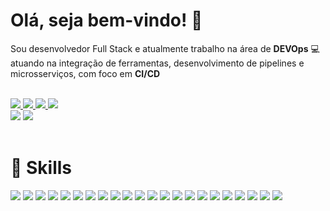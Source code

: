 <div>
  <h1><strong>Olá, seja bem-vindo! 👋</strong></h1>
  <p>Sou desenvolvedor Full Stack e atualmente trabalho na área de <strong>DEVOps</strong> 💻 atuando na integração de ferramentas, desenvolvimento de pipelines e microsserviços, com foco em <strong>CI/CD</strong></p>
  <br>
  <tr>
  <div>
     <a href="https://www.linkedin.com/in/daniel-leite-9372b5102" target="_blank">
      <img src="https://img.shields.io/badge/LinkedIn-0077B5?style=for-the-badge&logo=linkedin&logoColor=white">
     </a>
     <a href="https://www.instagram.com/dan_si_leite" target="_blank">
      <img src="https://img.shields.io/badge/Instagram-E4405F?style=for-the-badge&logo=instagram&logoColor=white">
     </a>
    <a href="mailto:daniel199257@gmail.com" target="_blank">
      <img src="https://img.shields.io/badge/Gmail-D14836?style=for-the-badge&logo=gmail&logoColor=white">
    </a>
    <a href="https://www.kaggle.com/danielraquel" target="_blank">
      <img src="https://img.shields.io/badge/Kaggle-20BEFF?style=for-the-badge&logo=Kaggle&logoColor=white">
    </a>
  </div>
  <img heigth="180em" src="https://github-readme-stats.vercel.app/api/top-langs/?username=danielLeiteSilva&theme=radical&langs_count=8&layout=compact">
  <img heigth="170em" src="https://github-readme-stats.vercel.app/api?username=danielLeiteSilva&theme=radical&&langs_count=8&layout=compact">
</div>
<br>
<h1><strong>💼 Skills</strong></h1>
<tr>
<div>
<img src="https://img.shields.io/badge/GIT-E44C30?style=for-the-badge&logo=git&logoColor=white">
<img src="https://img.shields.io/badge/Node.js-43853D?style=for-the-badge&logo=node.js&logoColor=white">
<img heigth="180em" src="https://img.shields.io/badge/JavaScript-F7DF1E?style=for-the-badge&logo=javascript&logoColor=black">
<img heigth="180em" src="https://img.shields.io/badge/TypeScript-007ACC?style=for-the-badge&logo=typescript&logoColor=white">
<img heigth="180em" src="https://img.shields.io/badge/Python-14354C?style=for-the-badge&logo=python&logoColor=white">
<img heigth="180em" src="https://img.shields.io/badge/Java-ED8B00?style=for-the-badge&logo=openjdk&logoColor=white">
<img heigth="180em" src="https://img.shields.io/badge/React-20232A?style=for-the-badge&logo=react&logoColor=61DAFB">
<img heigth="180em" src="https://img.shields.io/badge/React_Native-20232A?style=for-the-badge&logo=react&logoColor=61DAFB">
<img heigth="180em" src="https://img.shields.io/badge/Angular-DD0031?style=for-the-badge&logo=angular&logoColor=white">
<img heigth="180em" src="https://img.shields.io/badge/Spring-6DB33F?style=for-the-badge&logo=spring&logoColor=white">
<img heigth="180em" src="	https://img.shields.io/badge/MySQL-00000F?style=for-the-badge&logo=mysql&logoColor=white">
<img heigth="180em" src="https://img.shields.io/badge/MongoDB-4EA94B?style=for-the-badge&logo=mongodb&logoColor=white">
<img heigth="180em" src="https://img.shields.io/badge/Heroku-430098?style=for-the-badge&logo=heroku&logoColor=white">
<img heigth="180em" src="https://img.shields.io/badge/HTML-239120?style=for-the-badge&logo=html5&logoColor=white">
<img heigth="180em" src="https://img.shields.io/badge/CSS-239120?&style=for-the-badge&logo=css3&logoColor=white">
<img heigth="180em" src="https://img.shields.io/badge/Jenkins-D24939?style=for-the-badge&logo=Jenkins&logoColor=white">
<img heigth="180em" src="https://img.shields.io/badge/GitHub_Actions-2088FF?style=for-the-badge&logo=github-actions&logoColor=white">
<img heigth="180em" src="https://img.shields.io/badge/Microsoft_Azure-0089D6?style=for-the-badge&logo=microsoft-azure&logoColor=white">
<img heigth="180em" src="	https://img.shields.io/badge/Google_Cloud-4285F4?style=for-the-badge&logo=google-cloud&logoColor=white">
<img heigth="180em" src="https://img.shields.io/badge/docker-%230db7ed.svg?style=for-the-badge&logo=docker&logoColor=white">
<img heigth="180em" src="https://img.shields.io/badge/kubernetes-%23326ce5.svg?style=for-the-badge&logo=kubernetes&logoColor=white">
<img heigth="180em" src="https://img.shields.io/badge/Android-3DDC84?style=for-the-badge&logo=android&logoColor=white">
</div>

